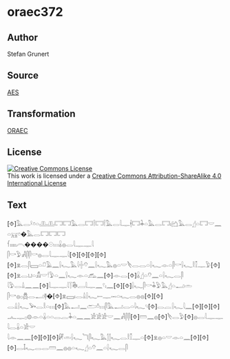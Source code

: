 # oraec372

## Author

Stefan Grunert

## Source

[AES](https://github.com/simondschweitzer/aes)

## Transformation

[ORAEC](https://oraec.github.io/)

## License

<a rel="license" href="http://creativecommons.org/licenses/by-sa/4.0/"><img alt="Creative Commons License" style="border-width:0" src="https://i.creativecommons.org/l/by-sa/4.0/88x31.png" /></a><br />This work is licensed under a <a rel="license" href="http://creativecommons.org/licenses/by-sa/4.0/">Creative Commons Attribution-ShareAlike 4.0 International License</a>

## Text

[⯑]𓅓𓂋𓍲𓏌𓏏𓊚𓊚𓉐𓉐𓅓𓂋𓉐𓌉𓉐𓌉𓅓𓂋𓇋𓊃𓇩𓉐𓇓𓏏𓅓𓂋𓉐𓏤𓂚𓅓𓂋𓊨𓏏𓉐𓎟𓈖𓏏𓄚𓏌�𓅓𓂋𓉐𓉐𓉐<br>
𓆳𓏤𓏤𓏤𓏤𓏤𓇹����𓇳𓏥𓏇𓐍𓂋𓇋𓊃𓊃𓇋<br>
𓋴𓎡𓅱𓀻𓋴𓋴𓎡𓐍𓂋𓇋𓊃𓊃𓇋[⯑][⯑][⯑][⯑][⯑]𓁷𓂋𓋴𓈙𓏏𓍔𓄿𓈖𓍛𓆑𓅓𓇋𓏶𓄣𓈖𓍛𓆑𓅓𓐍𓏏𓎟𓌸𓂋𓂋𓏏𓍛𓆑𓁹𓏏𓋴𓎡𓍛𓆑𓎛𓎿𓊃𓅱[⯑][⯑]𓁷𓂋𓂓𓏏𓀋𓎟𓎗𓅱𓏏𓈖𓍛𓆑𓁹𓏏𓃹𓈖[⯑]𓁹𓂋[⯑]𓏇𓊨𓏏𓄣𓈖𓏏𓍛𓆑𓂋𓋴<br>
𓇋𓅱𓂋𓏙𓈖𓈖[⯑]𓇋𓊃𓊃𓇋𓇅𓇗𓐙𓇋𓊃𓈖𓍢𓏤𓈖[⯑][⯑]𓍛𓆑𓋴𓎡𓇓𓅱𓅓𓊨𓏏𓂝𓏛<br>
𓋴𓎡𓐍𓊪𓆣𓂋𓂝𓊢�[⯑]𓁷𓈙𓏤𓂋𓏙𓍛𓆑𓍿𓊃𓋭𓏏𓆑𓂋𓐍𓐍[⯑][⯑]<br>
𓂋𓏙𓍛𓆑𓅨𓂋𓎛𓏏𓏥[⯑]𓅓𓂝𓈖𓂧𓏊𓏥𓋴𓅓𓂝𓂋𓏏𓇋𓆑𓄹[⯑]𓂋𓐛𓍛𓆑𓇋𓈖[⯑][⯑][⯑]<br>
𓂜𓊃𓊪𓊗𓁹𓏏𓏇𓏏𓏏𓂋𓐛𓇓𓏏𓈖𓈖𓀀𓀀𓀀𓎟𓈖𓀻𓋴𓋴[⯑]𓏠𓈖𓐍[⯑]𓌸𓂋𓅱[⯑]𓐍𓂋𓇋𓊃𓊃𓇋𓂋𓏇𓏏𓀀𓎟<br>
𓇋𓁹𓈖𓈖[⯑][⯑][⯑]𓏞𓏛𓍛𓆑𓆓𓋴𓆑𓅓𓂭𓂭𓆑𓂋𓎛𓎿𓊃𓏏[⯑]𓁷𓐍𓏏𓎟𓁹𓏏𓈖[⯑][⯑][⯑]𓂋𓄤𓆑𓂋𓂋𓏠𓈖𓐍𓐍𓏏𓆑𓊨𓏏𓄣𓈖𓏏𓍛𓆑𓂋𓋴<br>
